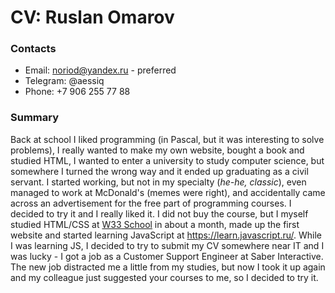 # CV: Ruslan Omarov
### Contacts
* Email: noriod@yandex.ru - preferred
* Telegram: @aessiq
* Phone: +7 906 255 77 88
### Summary
Back at school I liked programming (in Pascal, but it was interesting to solve problems), I really wanted to make my own website, bought a book and studied HTML, I wanted to enter a university to study computer science, but somewhere I turned the wrong way and it ended up graduating as a civil servant. I started working, but not in my specialty (*he-he, classic*), even managed to work at McDonald's (memes were right), and accidentally came across an advertisement for the free part of programming courses. I decided to try it and I really liked it. I did not buy the course, but I myself studied HTML/CSS at [W33 School](https://www.w3schools.com/) in about a month, made up the first website and started learning JavaScript at https://learn.javascript.ru/. While I was learning JS, I decided to try to submit my CV somewhere near IT and I was lucky - I got a job as a Customer Support Engineer at Saber Interactive. The new job distracted me a little from my studies, but now I took it up again and my colleague just suggested your courses to me, so I decided to try it. 
